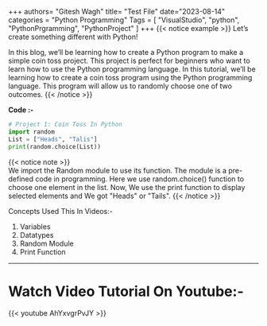 +++
authors= "Gitesh Wagh"
title= "Test File"
date="2023-08-14"
categories = "Python Programming" 
Tags = [
    "VisualStudio",
     "python",
     "PythonPrgramming",
     "PythonProject"
] 
+++
{{< notice example >}}
Let’s create something different with Python!

In this blog, we’ll be learning how to create a Python program to make a simple coin toss project. This project is perfect for beginners who want to learn how to use the Python programming language. In this tutorial, we’ll be learning how to create a coin toss program using the Python programming language. This program will allow us to randomly choose one of two outcomes. {{< /notice >}}


**Code :-**
```python
# Project 1: Coin Toss In Python
import random                     
List = ["Heads", "Talis"]  
print(random.choice(List))        

```
{{< notice note >}}  
We import the Random module to use its function. The module is a pre-defined code in programming. Here we use random.choice() function to choose one element in the list. Now, We use the print function to display selected elements and We got "Heads" or "Tails".
{{< /notice >}}

Concepts Used This In Videos:-
1. Variables
2. Datatypes
3. Random Module
4. Print Function

*******
# Watch Video Tutorial On Youtube:-
{{< youtube AhYxvgrPvJY >}}
